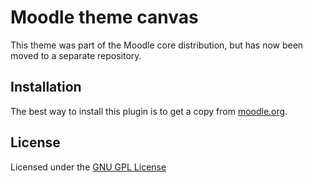 Moodle theme canvas
===================

This theme was part of the Moodle core distribution, but has now been moved to a separate repository.

Installation
------------

The best way to install this plugin is to get a copy from [moodle.org](https://moodle.org/plugins/view.php?plugin=theme_canvas).

License
-------

Licensed under the [GNU GPL License](http://www.gnu.org/copyleft/gpl.html)
